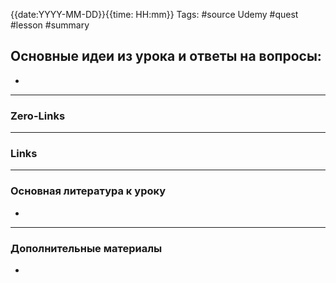 
{{date:YYYY-MM-DD}}{{time: HH:mm}} Tags: #source Udemy #quest #lesson #summary

## Основные идеи из урока и ответы на вопросы:

- 

---

### Zero-Links


---

### Links


---

### Основная литература к уроку

- 

---

### Дополнительные материалы

- 